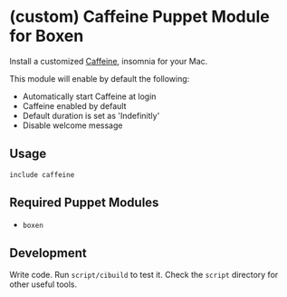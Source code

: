 # (custom) Caffeine Puppet Module for Boxen

Install a customized [Caffeine](http://lightheadsw.com/caffeine), insomnia for your Mac.

This module will enable by default the following:

* Automatically start Caffeine at login
* Caffeine enabled by default
* Default duration is set as 'Indefinitly'
* Disable welcome message

## Usage

```puppet
include caffeine
```

## Required Puppet Modules

* `boxen`

## Development

Write code. Run `script/cibuild` to test it. Check the `script`
directory for other useful tools.
